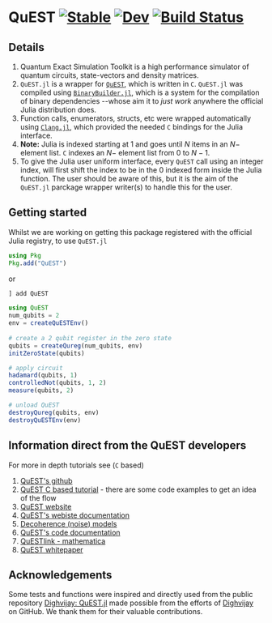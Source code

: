 # QuEST [![Stable](https://img.shields.io/badge/docs-stable-blue.svg)](https://fieldofnodes.github.io/QuEST.jl/stable/) [![Dev](https://img.shields.io/badge/docs-dev-blue.svg)](https://fieldofnodes.github.io/QuEST.jl/dev/) [![Build Status](https://github.com/fieldofnodes/QuEST.jl/actions/workflows/CI.yml/badge.svg?branch=main)](https://github.com/fieldofnodes/QuEST.jl/actions/workflows/CI.yml?query=branch%3Amain) 
## Details

1. Quantum Exact Simulation Toolkit is a high performance simulator of quantum circuits, state-vectors and density matrices.
2. `QuEST.jl` is a wrapper for [`QuEST`](https://github.com/QuEST-Kit/QuEST), which is written in `C`. `QuEST.jl` was compiled using [`BinaryBuilder.jl`](https://github.com/JuliaPackaging/BinaryBuilder.jl/tree/master), which is a system for the compilation of binary dependencies --whose aim it to *just work* anywhere the official Julia distribution does.
3. Function calls, enumerators, structs, etc were wrapped automatically using [`Clang.jl`](https://github.com/JuliaInterop/Clang.jl), which provided the needed `C` bindings for the Julia interface.
4. **Note:** Julia is indexed starting at $1$ and goes until $N$ items in an $N-$ element list. `C` indexes an $N-$ element list from $0$ to $N-1$.
5. To give the Julia user uniform interface, every `QuEST` call using an integer index, will first shift the index to be in the $0$ indexed form inside the Julia function. The user should be aware of this, but it is the aim of the `QuEST.jl` parckage wrapper writer(s) to handle this for the user.

## Getting started

Whilst we are working on getting this package registered with the official Julia registry, to use `QuEST.jl` 

```julia
using Pkg
Pkg.add("QuEST")
```

or

```julia
] add QuEST
```

```julia
using QuEST
num_qubits = 2
env = createQuESTEnv()
  
# create a 2 qubit register in the zero state
qubits = createQureg(num_qubits, env)
initZeroState(qubits)

# apply circuit
hadamard(qubits, 1)
controlledNot(qubits, 1, 2)
measure(qubits, 2)

# unload QuEST
destroyQureg(qubits, env)
destroyQuESTEnv(env)
```

## Information direct from the QuEST developers
For more in depth tutorials see (`C` based)

1. [QuEST's github](https://github.com/QuEST-Kit/QuEST)
2. [QuEST C based tutorial](https://github.com/QuEST-Kit/QuEST/blob/master/examples/README.md) - there are some code examples to get an idea of the flow
3. [QuEST website](https://quest.qtechtheory.org)
4. [QuEST's webiste documentation](https://quest.qtechtheory.org/docs/)
5. [Decoherence (noise) models](https://quest.qtechtheory.org/docs/decoherence/)
6. [QuEST's code documentation](https://quest-kit.github.io/QuEST/modules.html)
7. [QuESTlink - mathematica](https://github.com/QTechTheory/QuESTlink)
8. [QuEST whitepaper](https://www.nature.com/articles/s41598-019-47174-9)





## Acknowledgements

Some tests and functions were inspired and directly used from the public repository [Dighvijay: QuEST.jl](https://github.com/Dighvijay/QuEST.jl) made possible from the efforts of [Dighvijay](https://github.com/Dighvijay) on GitHub. We thank them for their valuable contributions.

